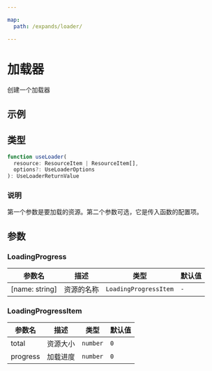 ```yaml
---

map:
  path: /expands/loader/

---
```


# 加载器

创建一个加载器

## 示例

<demo src="./__demo__/BasicUse.vue" title="基本使用" desc="使用加载器加载资源"></demo>

## 类型

```js
function useLoader(
  resource: ResourceItem | ResourceItem[],
  options?: UseLoaderOptions
): UseLoaderReturnValue
```

### 说明

第一个参数是要加载的资源。第二个参数可选，它是传入函数的配置项。

## 参数

<API src="./index.d.ts" lang="zh"></API>

### LoadingProgress

| 参数名 | 描述 | 类型 | 默认值 |
| --- | --- | --- | --- |
| [name: string] | 资源的名称 | `LoadingProgressItem` | `-` |

### LoadingProgressItem

| 参数名 | 描述 | 类型 | 默认值 |
| --- | --- | --- | --- |
| total | 资源大小 | `number` | `0` |
| progress | 加载进度 | `number` | `0` |

